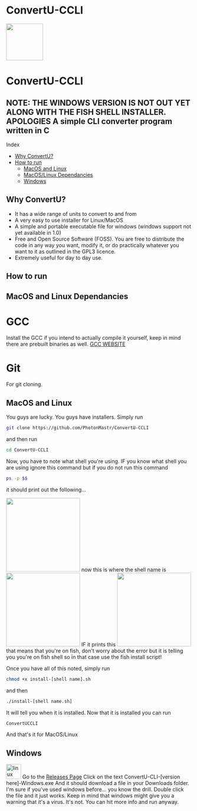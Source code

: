 # ConvertU-CCLI
<img src="https://cdn.discordapp.com/attachments/655147160190320651/1033114929504473201/ConvertU-CCLI-Logo.png" width=100></img>



# ConvertU-CCLI  
NOTE: THE WINDOWS VERSION IS NOT OUT YET ALONG WITH THE FISH SHELL INSTALLER. APOLOGIES
A simple CLI converter program written in C
-------------------------------------------------------------------------------------------------------------------

Index 

* [Why ConvertU?](#why-convertu)
* [How to run](#how-to-run) 
   * [MacOS and Linux](#macos-and-linux)
   * [MacOS/Linux Dependancies](#macos-and-linux-dependancies)
   * [Windows](#windows)

## Why ConvertU?

- It has a wide range of units to convert to and from
- A very easy to use installer for Linux/MacOS
- A simple and portable executable file for windows (windows support not yet available in 1.0)
- Free and Open Source Software (FOSS). You are free to distribute the code in any way you want, modify it, or do practically whatever you want to it as outlined in the GPL3 licence.
- Extremely useful for day to day use. 

## How to run 

## MacOS and Linux Dependancies

<h1>GCC</h1>

Install the GCC if you intend to actually compile it yourself, keep in mind there are prebuilt binaries as well. <a href="https://gcc.gnu.org/">GCC WEBSITE</a>

<h1>Git</h1>

For git cloning.

## MacOS and Linux
<p>You guys are lucky. You guys have installers. Simply run

```sh
git clone https://github.com/PhotonMastr/ConvertU-CCLI
```

and then run

```sh
cd ConvertU-CCLI
```

Now, you have to note what shell you're using. IF you know what shell you are using ignore this command but if you do not run this command

```sh
ps -p $$
``` 
it should print out the following...

<img src="https://cdn.discordapp.com/attachments/655147160190320651/1012858210652266597/unknown.png" width="200"/>
now this is where the shell name is 
<img src="https://cdn.discordapp.com/attachments/655147160190320651/1012858388604010626/unknown.png" width="200"/>
IF it prints this 
<img src="https://cdn.discordapp.com/attachments/655147160190320651/1013234044441460736/unknown.png" width="200"/>
that means that you're on fish, don't worry about the error but it is telling you you're on fish shell so in that case use the fish install script!

Once you have all of this noted, simply run 

```sh
chmod +x install-[shell name].sh
```

and then

```sh
./install-[shell name.sh]
```

It will tell you when it is installed. Now that it is installed you can run 

```sh
ConvertUCCLI
```

And that's it for MacOS/Linux

 
## Windows 
<img src="https://upload.wikimedia.org/wikipedia/commons/thumb/c/c7/Windows_logo_-_2012.png/800px-Windows_logo_-_2012.png" alt="linux" width="40" height="40"/>
Go to the <a href="https://github.com/PhotonMastr/ConvertU-CLI/releases">Releases Page</a>
Click on the text ConvertU-CLI-[version here]-Windows.exe
And it should download a file in your Downloads folder. I'm sure if you've used windows before... you know the drill. Double click the file and it just works. Keep in mind that windows might give you a warning that it's a virus. It's not. You can hit more info and run anyway.


